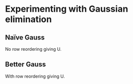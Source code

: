 # Experimenting with Gaussian elimination

## Naïve Gauss
No row reordering giving U.

## Better Gauss
With row reordering giving U.

